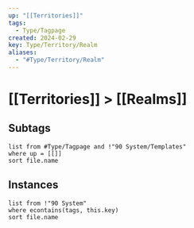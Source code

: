 ```yaml
---
up: "[[Territories]]"
tags:
  - Type/Tagpage
created: 2024-02-29
key: Type/Territory/Realm
aliases:
  - "#Type/Territory/Realm"
---
```

# [[Territories]] > [[Realms]]
## Subtags
```dataview
list from #Type/Tagpage and !"90 System/Templates" 
where up = [[]]
sort file.name
```
## Instances
```dataview
list from !"90 System"
where econtains(tags, this.key)
sort file.name
```
